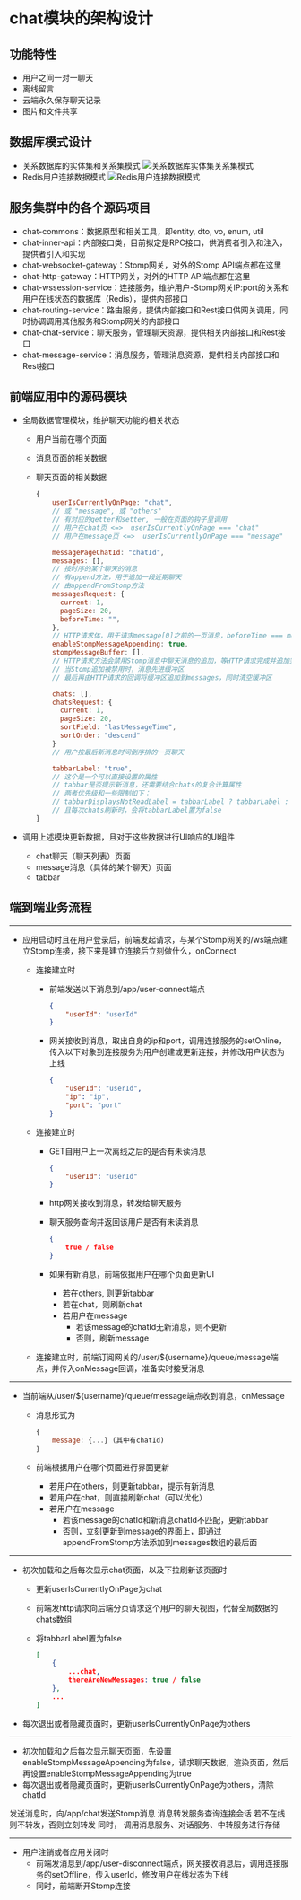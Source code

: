 # chat模块的架构设计

## 功能特性

- 用户之间一对一聊天
- 离线留言
- 云端永久保存聊天记录
- 图片和文件共享

## 数据库模式设计

- 关系数据库的实体集和关系集模式
  ![关系数据库实体集关系集模式](doc/img/rdb_schema.jpg)
- Redis用户连接数据模式
  ![Redis用户连接数据模式](doc/img/redis_usersession.jpg)

## 服务集群中的各个源码项目

- chat-commons：数据原型和相关工具，即entity, dto, vo, enum, util
- chat-inner-api：内部接口类，目前拟定是RPC接口，供消费者引入和注入，提供者引入和实现
- chat-websocket-gateway：Stomp网关，对外的Stomp API端点都在这里
- chat-http-gateway：HTTP网关，对外的HTTP API端点都在这里
- chat-wssession-service：连接服务，维护用户-Stomp网关IP:port的关系和用户在线状态的数据库（Redis），提供内部接口
- chat-routing-service：路由服务，提供内部接口和Rest接口供网关调用，同时协调调用其他服务和Stomp网关的内部接口
- chat-chat-service：聊天服务，管理聊天资源，提供相关内部接口和Rest接口
- chat-message-service：消息服务，管理消息资源，提供相关内部接口和Rest接口

## 前端应用中的源码模块

- 全局数据管理模块，维护聊天功能的相关状态
  - 用户当前在哪个页面
  - 消息页面的相关数据
  - 聊天页面的相关数据

    ```javascript
    {
        userIsCurrentlyOnPage: "chat",
        // 或 "message", 或 "others"
        // 有对应的getter和setter, 一般在页面的钩子里调用
        // 用户在chat页 <=>  userIsCurrentlyOnPage === "chat"
        // 用户在message页 <=>  userIsCurrentlyOnPage === "message"

        messagePageChatId: "chatId",
        messages: [],
        // 按时序的某个聊天的消息
        // 有append方法，用于追加一段近期聊天
        // 由appendFromStomp方法
        messagesRequest: {
          current: 1,
          pageSize: 20,
          beforeTime: "",
        },
        // HTTP请求体，用于请求message[0]之前的一页消息，beforeTime === message[0].createTime 一直成立
        enableStompMessageAppending: true,
        stompMessageBuffer: [],
        // HTTP请求方法会禁用Stomp消息中聊天消息的追加，等HTTP请求完成并追加完成后再启用
        // 当Stomp追加被禁用时，消息先进缓冲区
        // 最后再由HTTP请求的回调将缓冲区追加到messages，同时清空缓冲区

        chats: [],
        chatsRequest: {
          current: 1,
          pageSize: 20,
          sortField: "lastMessageTime",
          sortOrder: "descend"
        }
        // 用户按最后新消息时间倒序排的一页聊天

        tabbarLabel: "true",
        // 这个是一个可以直接设置的属性
        // tabbar是否提示新消息，还需要结合chats的复合计算属性
        // 两者优先级和一些限制如下：
        // tabbarDisplaysNotReadLabel = tabbarLabel ? tabbarLabel : computedFromChats
        // 且每次chats刷新时，会将tabbarLabel置为false
    }
    ```

- 调用上述模块更新数据，且对于这些数据进行UI响应的UI组件
  - chat聊天（聊天列表）页面
  - message消息（具体的某个聊天）页面
  - tabbar

## 端到端业务流程

---

- 应用启动时且在用户登录后，前端发起请求，与某个Stomp网关的/ws端点建立Stomp连接，接下来是建立连接后立刻做什么，onConnect
  - 连接建立时
    - 前端发送以下消息到/app/user-connect端点
  
      ```json
      {
          "userId": "userId"
      }
      ```

    - 网关接收到消息，取出自身的ip和port，调用连接服务的setOnline，传入以下对象到连接服务为用户创建或更新连接，并修改用户状态为上线

      ```json
      {
          "userId": "userId",
          "ip": "ip",
          "port": "port"
      }
      ```

  - 连接建立时
    - GET自用户上一次离线之后的是否有未读消息

      ```json
      {
          "userId": "userId"
      }
      ```

    - http网关接收到消息，转发给聊天服务
    - 聊天服务查询并返回该用户是否有未读消息
  
      ```json
      {
          true / false
      }
      ```

    - 如果有新消息，前端依据用户在哪个页面更新UI
      - 若在others, 则更新tabbar
      - 若在chat，则刷新chat
      - 若用户在message
        - 若该message的chatId无新消息，则不更新
        - 否则，刷新message
  - 连接建立时，前端订阅网关的/user/${username}/queue/message端点，并传入onMessage回调，准备实时接受消息

---

- 当前端从/user/${username}/queue/message端点收到消息，onMessage
  - 消息形式为
  
    ```javascript
    {
        message: {...} (其中有chatId)
    }
    ```

  - 前端根据用户在哪个页面进行界面更新
    - 若用户在others，则更新tabbar，提示有新消息
    - 若用户在chat，则直接刷新chat（可以优化）
    - 若用户在message
      - 若该message的chatId和新消息chatId不匹配，更新tabbar
      - 否则，立刻更新到message的界面上，即通过appendFromStomp方法添加到messages数组的最后面

---

- 初次加载和之后每次显示chat页面，以及下拉刷新该页面时
  - 更新userIsCurrentlyOnPage为chat
  - 前端发http请求向后端分页请求这个用户的聊天视图，代替全局数据的chats数组
  - 将tabbarLabel置为false
  
    ```json
    [
        {
            ...chat,
            thereAreNewMessages: true / false
        },
        ...
    ]
    ```

- 每次退出或者隐藏页面时，更新userIsCurrentlyOnPage为others

---

- 初次加载和之后每次显示聊天页面，先设置enableStompMessageAppending为false，请求聊天数据，渲染页面，然后再设置enableStompMessageAppending为true
- 每次退出或者隐藏页面时，更新userIsCurrentlyOnPage为others，清除chatId

发送消息时，向/app/chat发送Stomp消息
消息转发服务查询连接会话
若不在线则不转发，否则立刻转发
同时，
调用消息服务、对话服务、中转服务进行存储

---

- 用户注销或者应用关闭时
  - 前端发消息到/app/user-disconnect端点，网关接收消息后，调用连接服务的setOffline，传入userId，修改用户在线状态为下线
  - 同时，前端断开Stomp连接
